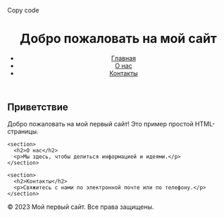 Copy code
<!DOCTYPE html>
<html>
<head>
  <title>Мой первый сайт</title>
</head>
<body>
  <header>
    <h1>Добро пожаловать на мой сайт</h1>
    <nav>
      <ul>
        <li><a href="#">Главная</a></li>
        <li><a href="#">О нас</a></li>
        <li><a href="#">Контакты</a></li>
      </ul>
    </nav>
  </header>
  
  <main>
    <section>
      <h2>Приветствие</h2>
      <p>Добро пожаловать на мой первый сайт! Это пример простой HTML-страницы.</p>
    </section>
    
    <section>
      <h2>О нас</h2>
      <p>Мы здесь, чтобы делиться информацией и идеями.</p>
    </section>
    
    <section>
      <h2>Контакты</h2>
      <p>Свяжитесь с нами по электронной почте или по телефону.</p>
    </section>
  </main>
  
  <footer>
    <p>© 2023 Мой первый сайт. Все права защищены.</p>
  </footer>
</body>
</html>
